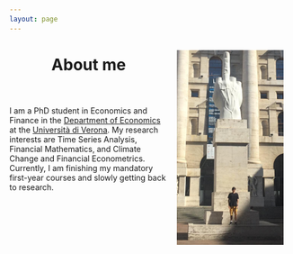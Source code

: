 ```yaml
---
layout: page
---
```


<img src="/pic_milano.jpg" align="right" width="190px" style="margin:16px;" />

<header><strong><h1>About me</h1></strong></header>

<p>I am a PhD student in Economics and Finance in the <a href="https://www.dse.univr.it/?lang=en">Department of Economics</a> at the <a href="https://www.univr.it/en/home">Università di Verona</a>. My research interests are Time Series Analysis, Financial Mathematics, and Climate Change and Financial Econometrics. Currently, I am finishing my mandatory first-year courses and slowly getting back to research.</p>

<br clear="right"/>
